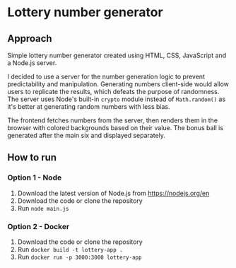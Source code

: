 # Lottery number generator

## Approach
Simple lottery number generator created using HTML, CSS, JavaScript and a Node.js server.

I decided to use a server for the number generation logic to prevent predictability and manipulation. Generating numbers client-side would allow users to replicate the results, which defeats the purpose of randomness. The server uses Node's built-in `crypto` module instead of `Math.random()` as it's better at generating random numbers with less bias.

The frontend fetches numbers from the server, then renders them in the browser with colored backgrounds based on their value. The bonus ball is generated after the main six and displayed separately.

## How to run

### Option 1 - Node 
1. Download the latest version of Node.js from https://nodejs.org/en
2. Download the code or clone the repository
3. Run `node main.js`

### Option 2 - Docker
1. Download the code or clone the repository
2. Run `docker build -t lottery-app .`
3. Run `docker run -p 3000:3000 lottery-app`

